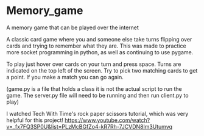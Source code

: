 # Memory_game
A memory game that can be played over the internet

A classic card game where you and someone else take turns flipping over cards and trying to remember what they are.
This was made to practice more socket programming in python, as well as continuing to use pygame.

To play just hover over cards on your turn and press space. Turns are indicated on the top left of the screen.
Try to pick two matching cards to get a point. If you make a match you can go again.

(game.py is a file that holds a class it is not the actual script to run the game. The server.py file will need to be running and then run client.py to play)

I watched Tech With Time's rock paper scissors tutorial, which was very helpful for this project!
https://www.youtube.com/watch?v=_fx7FQ3SP0U&list=PLzMcBGfZo4-kR7Rh-7JCVDN8lm3Utumvq

